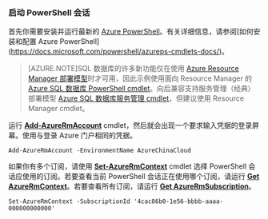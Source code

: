 
### 启动 PowerShell 会话
首先你需要安装并运行最新的 [Azure PowerShell](https://msdn.microsoft.com/zh-cn/library/mt619274(v=azure.300).aspx)。有关详细信息，请参阅[如何安装和配置 Azure PowerShell](https://docs.microsoft.com/powershell/azureps-cmdlets-docs/)。

> [AZURE.NOTE]SQL 数据库的许多新功能仅在使用 [Azure Resource Manager 部署模型](/documentation/articles/resource-group-overview/)时才可用，因此示例使用面向 Resource Manager 的 [Azure SQL 数据库 PowerShell cmdlet](https://msdn.microsoft.com/zh-cn/library/azure/mt574084(v=azure.300).aspx)。向后兼容支持服务管理（经典）部署模型 [Azure SQL 数据库服务管理 cmdlet](https://msdn.microsoft.com/zh-cn/library/azure/dn546723(v=azure.300).aspx)，但建议使用 Resource Manager cmdlet。
> 
> 

运行 [**Add-AzureRmAccount**](https://msdn.microsoft.com/zh-cn/library/azure/mt619267(v=azure.300).aspx) cmdlet，然后就会出现一个要求输入凭据的登录屏幕。使用与登录 Azure 门户相同的凭据。

    Add-AzureRmAccount -EnvironmentName AzureChinaCloud

如果你有多个订阅，请使用 [**Set-AzureRmContext**](https://msdn.microsoft.com/zh-cn/library/azure/mt619263(v=azure.300).aspx) cmdlet 选择 PowerShell 会话应使用的订阅。若要查看当前 PowerShell 会话正在使用哪个订阅，请运行 [**Get AzureRmContext**](https://msdn.microsoft.com/zh-cn/library/azure/mt619265(v=azure.300).aspx)。若要查看所有订阅，请运行 [**Get AzureRmSubscription**](https://msdn.microsoft.com/zh-cn/library/azure/mt619284(v=azure.300).aspx)。

    Set-AzureRmContext -SubscriptionId '4cac86b0-1e56-bbbb-aaaa-000000000000'

<!---HONumber=Mooncake_0116_2017-->